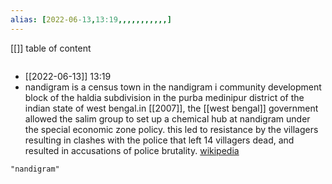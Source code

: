```yaml
---
alias: [2022-06-13,13:19,,,,,,,,,,,]
---
```

[[]]
table of content
```toc
```

- [[2022-06-13]] 13:19
- nandigram is a census town in the nandigram i community development block of the haldia subdivision in the purba medinipur district of the indian state of west bengal.in [[2007]], the [[west bengal]] government allowed the salim group to set up a chemical hub at nandigram under the special economic zone policy. this led to resistance by the villagers resulting in clashes with the police that left 14 villagers dead, and resulted in accusations of police brutality.
[wikipedia](https://en.wikipedia.org/wiki/nandigram)
```query
"nandigram"
```